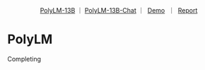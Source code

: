 <p align="center">
  <a href="https://huggingface.co/DAMO-NLP-MT/polylm-13b">PolyLM-13B<a> ｜ <a href="https://huggingface.co/DAMO-NLP-MT/polylm-chat-13b">PolyLM-13B-Chat<a> ｜ &nbsp<a href="https://modelscope.cn/studios/damo/demo-polylm-multialpaca-13b/summary">Demo</a>&nbsp ｜ &nbsp<a href="https://arxiv.org/pdf/2307.06018.pdf">Report</a>
</p>

# PolyLM
Completing
